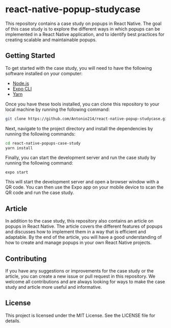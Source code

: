 # react-native-popup-studycase

This repository contains a case study on popups in React Native. The goal of this case study is to explore the different ways in which popups can be implemented in a React Native application, and to identify best practices for creating scalable and maintainable popups.

## Getting Started

To get started with the case study, you will need to have the following software installed on your computer:

- [Node.js][1]
- [Expo CLI][2]
- [Yarn][3]

Once you have these tools installed, you can clone this repository to your local machine by running the following command:

```bash
git clone https://github.com/Antonio214/react-native-popup-studycase.git
```

Next, navigate to the project directory and install the dependencies by running the following commands:

```bash
cd react-native-popups-case-study
yarn install
```

Finally, you can start the development server and run the case study by running the following command:

```
expo start
```

This will start the development server and open a browser window with a QR code. You can then use the Expo app on your mobile device to scan the QR code and run the case study.

## Article

In addition to the case study, this repository also contains an article on popups in React Native. The article covers the different features of popups and discusses how to implement them in a way that is efficient and adaptable. By the end of the article, you will have a good understanding of how to create and manage popups in your own React Native projects.

## Contributing

If you have any suggestions or improvements for the case study or the article, you can create a new issue or pull request in this repository. We welcome all contributions and are always looking for ways to make the case study and article more useful and informative.

## License

This project is licensed under the MIT License. See the LICENSE file for details.

[1]: https://nodejs.org/en/
[2]: https://docs.expo.dev/workflow/expo-cli/
[3]: https://yarnpkg.com/getting-started
